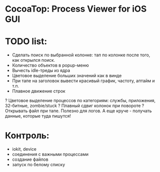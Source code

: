 # CocoaTop: Process Viewer for iOS GUI

# TODO list:

* Сделать поиск по выбранной колонке: тап по колонке после того, как открылся поиск.
* Количество объектов в popup-меню
* Вычесть idle-треды из ядра
* Цветовое выделение больших значений как в винде
* При тапе на заголовок вывести красивый график, частоту, аптайм и т.п.
* Плавное движение строк

? Цветовое выделение процессов по категориям: службы, приложения, 32-битные, zombie/stuck
? Плавный сдвиг колонок при повороте
? Открывать файл при тапе. Полезно для логов. А еще круче - получать данные, которые туда пишутся!

# Контроль:

* iokit, device
* соединения с важными процессами
* создание файлов
* запуск по белому списку
